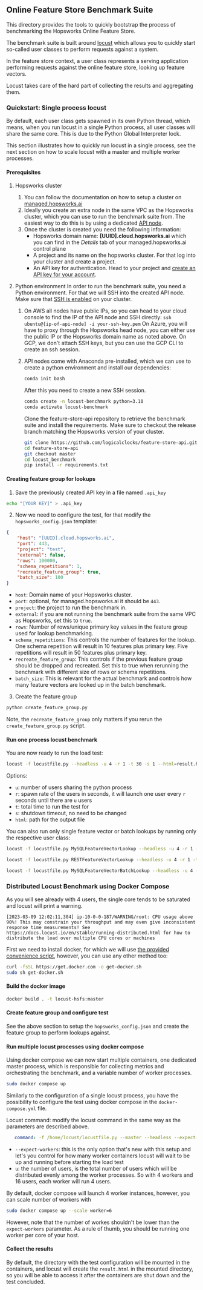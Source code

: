 ## Online Feature Store Benchmark Suite

This directory provides the tools to quickly bootstrap the process of benchmarking the Hopsworks Online Feature Store.

The benchmark suite is built around [locust](https://locust.io/) which allows you to quickly start so-called user classes to perform requests against a system.

In the feature store context, a user class represents a serving application performing requests against the online feature store, looking up feature vectors.

Locust takes care of the hard part of collecting the results and aggregating them.

### Quickstart: Single process locust

By default, each user class gets spawned in its own Python thread, which means, when you run locust in a single Python process, all user classes will share the same core. This is due to the Python Global Interpreter lock.

This section illustrates how to quickly run locust in a single process, see the next section on how to scale locust with a master and multiple worker processes.

#### Prerequisites

1. Hopsworks cluster
   1. You can follow the documentation on how to setup a cluster on [managed.hopsworks.ai](https://docs.hopsworks.ai/3.1/setup_installation/aws/cluster_creation/)
   2. Ideally you create an extra node in the same VPC as the Hopsworks cluster, which you can use to run the benchmark suite from. The easiest way to do this is by using a dedicated [API node](https://docs.hopsworks.ai/3.1/setup_installation/common/rondb/#api-nodes).
   3. Once the cluster is created you need the following information:
      - Hopsworks domain name: **[UUID].cloud.hopsworks.ai** which you can find in the *Details* tab of your managed.hopsworks.ai control plane
      - A project and its name on the hopsworks cluster. For that log into your cluster and create a project.
      - An API key for authentication. Head to your project and [create an API key for your account](https://docs.hopsworks.ai/3.1/user_guides/projects/api_key/create_api_key/).
2. Python environment
   In order to run the benchmark suite, you need a Python environment.
   For that we will SSH into the created API node. Make sure that [SSH is enabled](https://docs.hopsworks.ai/3.1/setup_installation/common/services/) on your cluster.

   1. On AWS all nodes have public IPs, so you can head to your cloud console to find the IP of the API node and SSH directly:
      `ssh ubuntu@[ip-of-api-node] -i your-ssh-key.pem`
      On Azure, you will have to proxy through the Hopsworks head node, you can either use the public IP or the Hopsworks domain name as noted above.
      On GCP, we don't attach SSH keys, but you can use the GCP CLI to create an ssh session.

   2. API nodes come with Anaconda pre-installed, which we can use to create a python environment and install our dependencies:

      ```bash
      conda init bash
      ```

      After this you need to create a new SSH session.

      ```bash
      conda create -n locust-benchmark python=3.10
      conda activate locust-benchmark
      ```

      Clone the feature-store-api repository to retrieve the benchmark suite and install the requirements.
      Make sure to checkout the release branch matching the Hopsworks version of your cluster.

      ```bash
      git clone https://github.com/logicalclocks/feature-store-api.git
      cd feature-store-api
      git checkout master
      cd locust_benchmark
      pip install -r requirements.txt
      ```

#### Creating feature group for lookups

1. Save the previously created API key in a file named `.api_key`

```bash
echo "[YOUR KEY]" > .api_key
```

2. Now we need to configure the test, for that modify the `hopsworks_config.json` template:

```json
{
    "host": "[UUID].cloud.hopsworks.ai",
    "port": 443,
    "project": "test",
    "external": false,
    "rows": 100000,
    "schema_repetitions": 1,
    "recreate_feature_group": true,
    "batch_size": 100
}
```

- `host`: Domain name of your Hopsworks cluster.
- `port`: optional, for managed.hopsworks.ai it should be `443`.
- `project`: the project to run the benchmark in.
- `external`: if you are not running the benchmark suite from the same VPC as Hopsworks, set this to `true`.
- `rows`: Number of rows/unique primary key values in the feature group used for lookup benchmarking.
- `schema_repetitions`: This controls the number of features for the lookup. One schema repetition will result in 10 features plus primary key. Five repetitions will result in 50 features plus primary key.
- `recreate_feature_group`: This controls if the previous feature group should be dropped and recreated. Set this to true when rerunning the benchmark with different size of rows or schema repetitions.
- `batch_size`: This is relevant for the actual benchmark and controls how many feature vectors are looked up in the batch benchmark.

3. Create the feature group

```bash
python create_feature_group.py
```

Note, the `recreate_feature_group` only matters if you rerun the `create_feature_group.py` script.

#### Run one process locust benchmark

You are now ready to run the load test:
```bash
locust -f locustfile.py --headless -u 4 -r 1 -t 30 -s 1 --html=result.html
```

Options:
- `u`: number of users sharing the python process
- `r`: spawn rate of the users in seconds, it will launch one user every `r` seconds until there are `u` users
- `t`: total time to run the test for
- `s`: shutdown timeout, no need to be changed
- `html`: path for the output file

You can also run only single feature vector or batch lookups by running only the respective user class:

```bash
locust -f locustfile.py MySQLFeatureVectorLookup --headless -u 4 -r 1 -t 30 -s 1 --html=result.html

locust -f locustfile.py RESTFeatureVectorLookup --headless -u 4 -r 1 -t 30 -s 1 --html=result.html --host http://feature.vector.server:4406

locust -f locustfile.py MySQLFeatureVectorBatchLookup --headless -u 4 -r 1 -t 30 -s 1 --html=result.html
```

### Distributed Locust Benchmark using Docker Compose

As you will see already with 4 users, the single core tends to be saturated and locust will print a warning.



```
[2023-03-09 12:02:11,304] ip-10-0-0-187/WARNING/root: CPU usage above 90%! This may constrain your throughput and may even give inconsistent response time measurements! See https://docs.locust.io/en/stable/running-distributed.html for how to distribute the load over multiple CPU cores or machines
```

First we need to install docker, for which we will use [the provided convenience script](https://docs.docker.com/engine/install/ubuntu/#install-using-the-convenience-script), however, you can use any other method too:
```bash
curl -fsSL https://get.docker.com -o get-docker.sh
sudo sh get-docker.sh
```

#### Build the docker image

```bash
docker build . -t locust-hsfs:master
```

#### Create feature group and configure test

See the above section to setup the `hopsworks_config.json` and create the feature group to perform lookups against.

#### Run multiple locust processes using docker compose

Using docker compose we can now start multiple containers, one dedicated master process, which is responsible for collecting metrics and orchestrating the benchmark, and a variable number of worker processes.

```bash
sudo docker compose up
```

Similarly to the configuration of a single locust process, you have the possibility to configure the test using docker compose in the `docker-compose.yml` file.

Locust command: modify the locust command in the same way as the parameters are described above.

```yml
   command: -f /home/locust/locustfile.py --master --headless --expect-workers 4 -u 16 -r 1 -t 30 -s 1 --html=/home/locust/result.html
```

- `--expect-workers`: this is the only option that's new with this setup and let's you control for how many worker containers locust will wait to be up and running before starting the load test
- `u`: the number of users, is the total number of users which will be distributed evenly among the worker processes. So with 4 workers and 16 users, each worker will run 4 users.

By default, docker compose will launch 4 worker instances, however, you can scale number of workers with

```bash
sudo docker compose up --scale worker=6
```

However, note that the number of workes shouldn't be lower than the `expect-workers` parameter.
As a rule of thumb, you should be running one worker per core of your host.

#### Collect the results

By default, the directory with the test configuration will be mounted in the containers, and locust will create the `result.html` in the mounted directory, so you will be able to access it after the containers are shut down and the test concluded.
